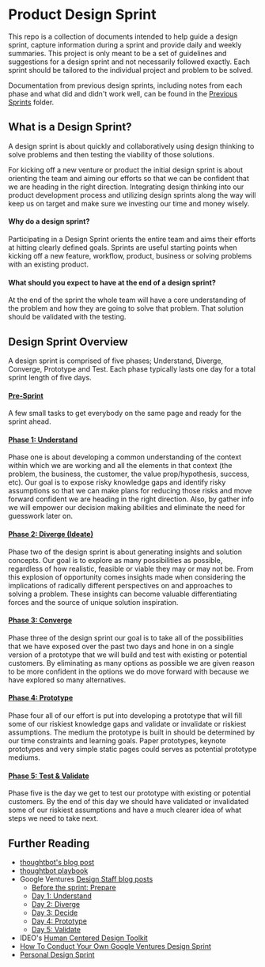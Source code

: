 # Product Design Sprint

This repo is a collection of documents intended to help guide a design sprint,
capture information during a sprint and provide daily and weekly summaries. This
project is only meant to be a set of guidelines and suggestions for a design
sprint and not necessarily followed exactly. Each sprint should be tailored to
the individual project and problem to be solved.

Documentation from previous design sprints, including notes from each phase and what did and didn't work well, can be found in the [Previous Sprints](Previous-Sprints) folder.

## What is a Design Sprint?

A design sprint is about quickly and collaboratively using design thinking to
solve problems and then testing the viability of those solutions.

For kicking off a new venture or product the initial design sprint is about
orienting the team and aiming our efforts so that we can be confident that we
are heading in the right direction. Integrating design thinking into our product
development process and utilizing design sprints along the way will keep us on
target and make sure we investing our time and money wisely.

#### Why do a design sprint?

Participating in a Design Sprint orients the entire team and aims their efforts
at hitting clearly defined goals. Sprints are useful starting points when
kicking off a new feature, workflow, product, business or solving problems with
an existing product.

#### What should you expect to have at the end of a design sprint?

At the end of the sprint the whole team will have a core understanding of the
problem and how they are going to solve that problem. That solution should be
validated with the testing.

## Design Sprint Overview

A design sprint is comprised of five phases; Understand, Diverge, Converge,
Prototype and Test. Each phase typically lasts one day for a total sprint length
of five days.

#### [Pre-Sprint](0-Pre-Sprint)

A few small tasks to get everybody on the same page and ready for the sprint
ahead.

#### [Phase 1: Understand](1-Understand)

Phase one is about developing a common understanding of the context  within
which we are working and all the elements in that context (the problem, the
business, the customer, the value prop/hypothesis, success, etc). Our goal is to
expose risky knowledge gaps and identify risky assumptions so that we can make
plans for reducing those risks and move forward confident we are heading in the
right direction. Also, by gather info we will empower our decision making
abilities and eliminate the need for guesswork later on.

#### [Phase 2: Diverge (Ideate)](2-Diverge)

Phase two of the design sprint is about generating insights and solution
concepts. Our goal is to explore as many possibilities as possible, regardless
of how realistic, feasible or viable they may or may not be. From this explosion
of opportunity comes insights made when considering the implications of
radically different perspectives on and approaches to solving a problem. These
insights can become valuable differentiating forces and the source of unique
solution inspiration.

#### [Phase 3: Converge](3-Converge)

Phase three of the design sprint our goal is to take all of the possibilities
that we have exposed over the past two days and hone in on a single version of a
prototype that we will build and test with existing or potential customers. By
eliminating as many options as possible we are given reason to be more confident
in the options we do move forward with because we have explored so many
alternatives.

#### [Phase 4: Prototype](4-Prototype)

Phase four all of our effort is put into developing a prototype that will fill
some of our riskiest knowledge gaps and validate or invalidate or riskiest
assumptions. The medium the prototype is built in should be determined by our
time constraints and learning goals. Paper prototypes, keynote prototypes and
very simple static pages could serves as potential prototype mediums.

#### [Phase 5: Test & Validate](5-Validate)

Phase five is the day we get to test our prototype with existing or potential
customers. By the end of this day we should have validated or invalidated some
of our riskiest assumptions and have a much clearer idea of what steps we need
to take next.

## Further Reading

* [thoughtbot's blog post](http://robots.thoughtbot.com/the-product-design-sprint)
* [thoughtbot playbook](http://playbook.thoughtbot.com/#product-design-sprint)
* Google Ventures [Design Staff blog posts](http://www.designstaff.org/articles/product-design-sprint-2012-10-02.html)
  * [Before the sprint: Prepare](http://www.designstaff.org/articles/product-design-sprint-2-2012-10-09.html)
  * [Day 1: Understand](http://www.designstaff.org/articles/product-design-sprint-day-1-understand-2012-10-16.html)
  * [Day 2: Diverge](http://www.designstaff.org/articles/product-design-sprint-day-2-diverge-2012-10-26.html)
  * [Day 3: Decide](http://www.designstaff.org/articles/product-design-sprint-day-3-decide-2012-11-20.html)
  * [Day 4: Prototype](http://www.designstaff.org/articles/product-design-sprint-day-4-prototype-2013-01-07.html)
  * [Day 5: Validate](http://www.designstaff.org/articles/product-design-sprint-day-5-validate-2013-03-07.html)
* IDEO's [Human Centered Design Toolkit](http://www.ideo.com/work/human-centered-design-toolkit/)
* [How To Conduct Your Own Google Ventures Design Sprint](http://www.fastcodesign.com/1672887/how-to-conduct-your-own-google-design-sprint)
* [Personal Design Sprint](http://franciscortez.com/design-sprint/)
